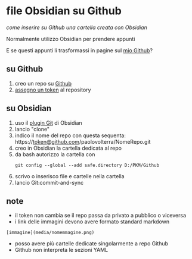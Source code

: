 # file Obsidian su Github

_come inserire su Github una cartella creata con Obsidian_

Normalmente utilizzo Obsidian per prendere appunti

E se questi appunti li trasformassi in pagine sul [mio Github](https://github.com/paolovolterra)?


## su Github

1. creo un repo su [Github](https://github.com/)
2. [assegno un token](https://github.com/settings/tokens) al repository


## su Obsidian

1. uso il [plugin Git](https://github.com/Vinzent03/obsidian-git) di Obsidian
2. lancio "clone"
3. indico il nome del repo con questa sequenta:   https://token@github.com/paolovolterra/NomeRepo.git
4. creo in Obsidian la cartella dedicata al repo 
5. da bash autorizzo la cartella  con 
	```
	git config --global --add safe.directory D:/PKM/Github
	```
6. scrivo o inserisco file e cartelle nella cartella
7. lancio Git:commit-and-sync


## note

- il token non cambia se il repo passa da privato a pubblico o viceversa
- i link delle immagini devono avere formato standard markdown
```
[immagine](media/nomemmagine.png)
```
- posso avere più cartelle dedicate singolarmente a repo Github
- Github non interpreta le sezioni YAML